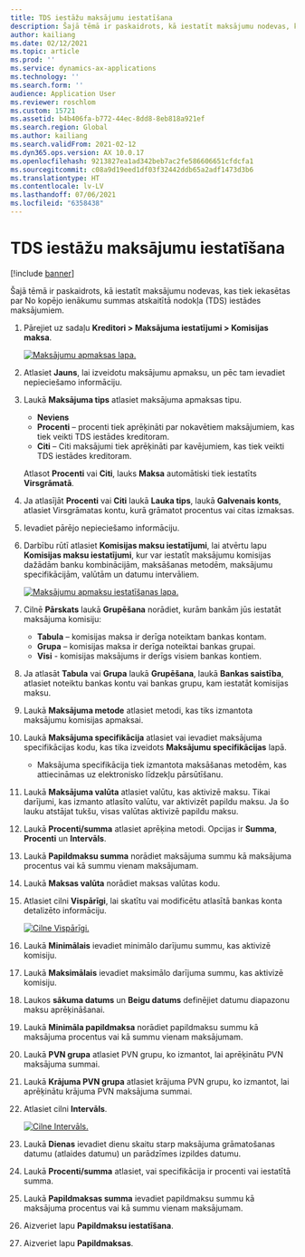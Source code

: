 ```yaml
---
title: TDS iestāžu maksājumu iestatīšana
description: Šajā tēmā ir paskaidrots, kā iestatīt maksājumu nodevas, kas tiek iekasētas par No kopējo ienākumu summas atskaitītā nodokļa (TDS) iestādes maksājumiem.
author: kailiang
ms.date: 02/12/2021
ms.topic: article
ms.prod: ''
ms.service: dynamics-ax-applications
ms.technology: ''
ms.search.form: ''
audience: Application User
ms.reviewer: roschlom
ms.custom: 15721
ms.assetid: b4b406fa-b772-44ec-8dd8-8eb818a921ef
ms.search.region: Global
ms.author: kailiang
ms.search.validFrom: 2021-02-12
ms.dyn365.ops.version: AX 10.0.17
ms.openlocfilehash: 9213827ea1ad342beb7ac2fe586606651cfdcfa1
ms.sourcegitcommit: c08a9d19eed1df03f32442ddb65a2adf1473d3b6
ms.translationtype: HT
ms.contentlocale: lv-LV
ms.lasthandoff: 07/06/2021
ms.locfileid: "6358438"
---
```

# <a name="set-up-payment-fees-for-tds-authority-payments"></a>TDS iestāžu maksājumu iestatīšana

[!include [banner](../includes/banner.md)]

Šajā tēmā ir paskaidrots, kā iestatīt maksājumu nodevas, kas tiek iekasētas par No kopējo ienākumu summas atskaitītā nodokļa (TDS) iestādes maksājumiem.

1. Pārejiet uz sadaļu **Kreditori \> Maksājuma iestatījumi \> Komisijas maksa**.

    [![Maksājumu apmaksas lapa.](./media/apac-ind-TDS-28.png)](./media/apac-ind-TDS-28.png)

2. Atlasiet **Jauns**, lai izveidotu maksājumu apmaksu, un pēc tam ievadiet nepieciešamo informāciju.
3. Laukā **Maksājuma tips** atlasiet maksājuma apmaksas tipu.

    - **Neviens**
    - **Procenti** – procenti tiek aprēķināti par nokavētiem maksājumiem, kas tiek veikti TDS iestādes kreditoram.
    - **Citi** – Citi maksājumi tiek aprēķināti par kavējumiem, kas tiek veikti TDS iestādes kreditoram.

    Atlasot **Procenti** vai **Citi**, lauks **Maksa** automātiski tiek iestatīts **Virsgrāmatā**.

4. Ja atlasījāt **Procenti** vai **Citi** laukā **Lauka tips**, laukā **Galvenais konts**, atlasiet Virsgrāmatas kontu, kurā grāmatot procentus vai citas izmaksas.
5. Ievadiet pārējo nepieciešamo informāciju.
6. Darbību rūtī atlasiet **Komisijas maksu iestatījumi**, lai atvērtu lapu **Komisijas maksu iestatījumi**, kur var iestatīt maksājumu komisijas dažādām banku kombinācijām, maksāšanas metodēm, maksājumu specifikācijām, valūtām un datumu intervāliem.

    [![Maksājumu apmaksu iestatīšanas lapa.](./media/apac-ind-TDS-21.png)](./media/apac-ind-TDS-21.png)

7. Cilnē **Pārskats** laukā **Grupēšana** norādiet, kurām bankām jūs iestatāt maksājuma komisiju:

    - **Tabula** – komisijas maksa ir derīga noteiktam bankas kontam.
    - **Grupa** – komisijas maksa ir derīga noteiktai bankas grupai.
    - **Visi** - komisijas maksājums ir derīgs visiem bankas kontiem.

8. Ja atlasāt **Tabula** vai **Grupa** laukā **Grupēšana**, laukā **Bankas saistība**, atlasiet noteiktu bankas kontu vai bankas grupu, kam iestatāt komisijas maksu.
9. Laukā **Maksājuma metode** atlasiet metodi, kas tiks izmantota maksājumu komisijas apmaksai.
10. Laukā **Maksājuma specifikācija** atlasiet vai ievadiet maksājuma specifikācijas kodu, kas tika izveidots **Maksājumu specifikācijas** lapā.
    - Maksājuma specifikācija tiek izmantota maksāšanas metodēm, kas attiecināmas uz elektronisko līdzekļu pārsūtīšanu.
12. Laukā **Maksājuma valūta** atlasiet valūtu, kas aktivizē maksu. Tikai darījumi, kas izmanto atlasīto valūtu, var aktivizēt papildu maksu. Ja šo lauku atstājat tukšu, visas valūtas aktivizē papildu maksu.
13. Laukā **Procenti/summa** atlasiet aprēķina metodi. Opcijas ir **Summa**, **Procenti** un **Intervāls**.
14. Laukā **Papildmaksu summa** norādiet maksājuma summu kā maksājuma procentus vai kā summu vienam maksājumam.
15. Laukā **Maksas valūta** norādiet maksas valūtas kodu.
16. Atlasiet cilni **Vispārīgi**, lai skatītu vai modificētu atlasītā bankas konta detalizēto informāciju.

    [![Cilne Vispārīgi.](./media/apac-ind-TDS-22.png)](./media/apac-ind-TDS-22.png)

16. Laukā **Minimālais** ievadiet minimālo darījumu summu, kas aktivizē komisiju.
17. Laukā **Maksimālais** ievadiet maksimālo darījuma summu, kas aktivizē komisiju.
18. Laukos **sākuma datums** un **Beigu datums** definējiet datumu diapazonu maksu aprēķināšanai.
19. Laukā **Minimāla papildmaksa** norādiet papildmaksu summu kā maksājuma procentus vai kā summu vienam maksājumam.
20. Laukā **PVN grupa** atlasiet PVN grupu, ko izmantot, lai aprēķinātu PVN maksājuma summai.
21. Laukā **Krājuma PVN grupa** atlasiet krājuma PVN grupu, ko izmantot, lai aprēķinātu krājuma PVN maksājuma summai.
22. Atlasiet cilni **Intervāls**. 

    [![Cilne Intervāls.](./media/apac-ind-TDS-23.png)](./media/apac-ind-TDS-23.png)

23. Laukā **Dienas** ievadiet dienu skaitu starp maksājuma grāmatošanas datumu (atlaides datumu) un parādzīmes izpildes datumu.
24. Laukā **Procenti/summa** atlasiet, vai specifikācija ir procenti vai iestatītā summa.
25. Laukā **Papildmaksas summa** ievadiet papildmaksu summu kā maksājuma procentus vai kā summu vienam maksājumam.
26. Aizveriet lapu **Papildmaksu iestatīšana**.
27. Aizveriet lapu **Papildmaksas**.
